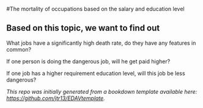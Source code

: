 #The mortality of occupations based on the salary and education level

## Based on this topic, we want to find out

What jobs have a significantly high death rate, do they have any features in common?

If one person is doing the dangerous job, will he get paid higher? 

If one job has a higher requirement education level, will this job be less dangerous?

*This repo was initially generated from a bookdown template available here: https://github.com/jtr13/EDAVtemplate.*	

